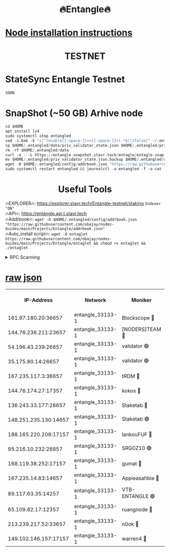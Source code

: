 <h1 align="center"> 🔥Entangle🔥</h1>

[Node installation instructions](https://github.com/obajay/nodes-Guides/tree/main/Projects/Entangle)
=

<h1 align="center"> TESTNET</h1>

# StateSync Entangle Testnet
```python
SOON
```
# SnapShot (~50 GB) Arhive node
```python
cd $HOME
apt install lz4
sudo systemctl stop entangled
sed -i.bak -E "s|^(enable[[:space:]]+=[[:space:]]+).*$|\1false|" ~/.entangled/config/config.toml
cp $HOME/.entangled/data/priv_validator_state.json $HOME/.entangled/priv_validator_state.json.backup
rm -rf $HOME/.entangled/data
curl -o - -L https://entangle.snapshot.stavr.tech/entagle/entagle-snap.tar.lz4 | lz4 -c -d - | tar -x -C $HOME/.entangled --strip-components 2
mv $HOME/.entangled/priv_validator_state.json.backup $HOME/.entangled/data/priv_validator_state.json
wget -O $HOME/.entangled/config/addrbook.json "https://raw.githubusercontent.com/obajay/nodes-Guides/main/Projects/Entangle/addrbook.json"
sudo systemctl restart entangled && journalctl -u entangled -f -o cat
```
 <h1 align="center"> Useful Tools</h1>
 
🔥EXPLORER🔥: https://explorer.stavr.tech/Entangle-testnet/staking        `Indexer "ON"` \
🔥API🔥:      https://entangle.api.t.stavr.tech \
🔥Addrbook🔥: ```wget -O $HOME/.entangled/config/addrbook.json "https://raw.githubusercontent.com/obajay/nodes-Guides/main/Projects/Entangle/addrbook.json"``` \
🔥Auto_install script🔥:  `wget -O entaglet https://raw.githubusercontent.com/obajay/nodes-Guides/main/Projects/Entangle/entaglet && chmod +x entaglet && ./entaglet`


<details>
<summary>RPC Scanning</summary>

<h2 align="center"> We scan nodes in real time every 4 hours. And we provide the final result of RPC endpoints.
We cannot influence the operation of these nodes in any way. </h2>


```python
If Voting Power is higher than 0 --> then the Node is a validator of the network and may be subject to attack and be a potential threat to the chain.
```
```python
We marked such validators with a red symbol
```

</details>

[raw json](https://rpc-check.entangt.stavr.tech/entangt/rpc-entangt-result.json)
=


<table><tr><th>IP-Address</th><th>Network</th><th>Moniker</th><th>Latest Block Height</th><th>Earliest Block Height</th><th>Catching Up</th><th>Tx Index</th><th>Voting Power</th><th>Scan Time</th></tr><tr><td>161.97.180.20:36657</td><td>entangle_33133-1</td><td>Blockscope 🔴</td><td>1491106</td><td>1</td><td>False</td><td>off</td><td>259586473635098</td><td>2024-01-04T05:39:31.222643286UTC</td></tr><tr><td>144.76.236.211:23657</td><td>entangle_33133-1</td><td>[NODERS]TEAM 🔴</td><td>1491110</td><td>1</td><td>False</td><td>off</td><td>47049700500000000</td><td>2024-01-04T05:39:43.775059843UTC</td></tr><tr><td>54.196.43.239:26657</td><td>entangle_33133-1</td><td>validator 🟢</td><td>1491111</td><td>1</td><td>False</td><td>on</td><td>0</td><td>2024-01-04T05:39:52.282264528UTC</td></tr><tr><td>35.175.80.14:26657</td><td>entangle_33133-1</td><td>validator 🟢</td><td>1491111</td><td>1</td><td>False</td><td>on</td><td>0</td><td>2024-01-04T05:39:53.249207030UTC</td></tr><tr><td>167.235.117.3:36657</td><td>entangle_33133-1</td><td>tRDM 🔴</td><td>1491111</td><td>1</td><td>False</td><td>on</td><td>73271012040632</td><td>2024-01-04T05:39:53.500622422UTC</td></tr><tr><td>144.76.174.27:17357</td><td>entangle_33133-1</td><td>kokos 🔴</td><td>1491109</td><td>145001</td><td>False</td><td>on</td><td>89890100000000</td><td>2024-01-04T05:39:40.677807186UTC</td></tr><tr><td>136.243.33.177:26657</td><td>entangle_33133-1</td><td>Staketab 🔴</td><td>1491110</td><td>660001</td><td>False</td><td>on</td><td>100018140155031</td><td>2024-01-04T05:39:46.073303557UTC</td></tr><tr><td>148.251.235.130:14657</td><td>entangle_33133-1</td><td>Staketab 🟢</td><td>1491106</td><td>660801</td><td>False</td><td>on</td><td>0</td><td>2024-01-04T05:39:30.874344133UTC</td></tr><tr><td>188.165.220.208:17157</td><td>entangle_33133-1</td><td>lankouFUF 🔴</td><td>1491106</td><td>725001</td><td>False</td><td>on</td><td>180899900000002</td><td>2024-01-04T05:39:36.335600132UTC</td></tr><tr><td>95.216.10.232:28857</td><td>entangle_33133-1</td><td>SRG0Z10 🟢</td><td>1491105</td><td>842001</td><td>False</td><td>off</td><td>0</td><td>2024-01-04T05:39:28.533860539UTC</td></tr><tr><td>168.119.38.252:17157</td><td>entangle_33133-1</td><td>gumat 🔴</td><td>1491106</td><td>962001</td><td>False</td><td>on</td><td>314013548351851</td><td>2024-01-04T05:39:35.962336370UTC</td></tr><tr><td>167.235.14.83:14657</td><td>entangle_33133-1</td><td>Appieasahbie 🔴</td><td>1491111</td><td>1076001</td><td>False</td><td>on</td><td>44568809900999996</td><td>2024-01-04T05:39:52.585145253UTC</td></tr><tr><td>89.117.63.35:14257</td><td>entangle_33133-1</td><td>VTB-ENTANGLE 🟢</td><td>1491109</td><td>1162001</td><td>False</td><td>off</td><td>0</td><td>2024-01-04T05:39:41.098864971UTC</td></tr><tr><td>65.109.82.17:12357</td><td>entangle_33133-1</td><td>ruangnode 🔴</td><td>1491106</td><td>1312001</td><td>False</td><td>off</td><td>266187785360543</td><td>2024-01-04T05:39:31.610690100UTC</td></tr><tr><td>213.239.217.52:33657</td><td>entangle_33133-1</td><td>n0ok 🔴</td><td>1491111</td><td>1391111</td><td>False</td><td>off</td><td>46574292273662988</td><td>2024-01-04T05:39:50.415241649UTC</td></tr><tr><td>149.102.146.157:17157</td><td>entangle_33133-1</td><td>warren4 🔴</td><td>1491110</td><td>1436001</td><td>False</td><td>on</td><td>407262395103395</td><td>2024-01-04T05:39:43.515270866UTC</td></tr></table>
